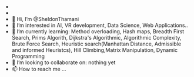 
- 
-  
-    👋 Hi, I’m @SheldonThamani
- 👀 I’m interested in AI, VR development, Data Science, Web Applications..
- 🌱 I’m currently learning: Method overloading, Hash maps, Breadth First Search, Prims Algorith, Dijkstra's Algorithmic, Algorithmic Complexity, Brute Force Search, Heuristic search(Manhattan Distance, Admissible and informed Heuristcs), Hill Climbing,Matrix Manipulation, Dynamic Programming 
- 💞️ I’m looking to collaborate on: nothing yet
- 📫 How to reach me ...

<!---
SheldonThamani/SheldonThamani is a ✨ special ✨ repository because its `README.md` (this file) appears on your GitHub profile.
You can click the Preview link to take a look at your changes.
--->
